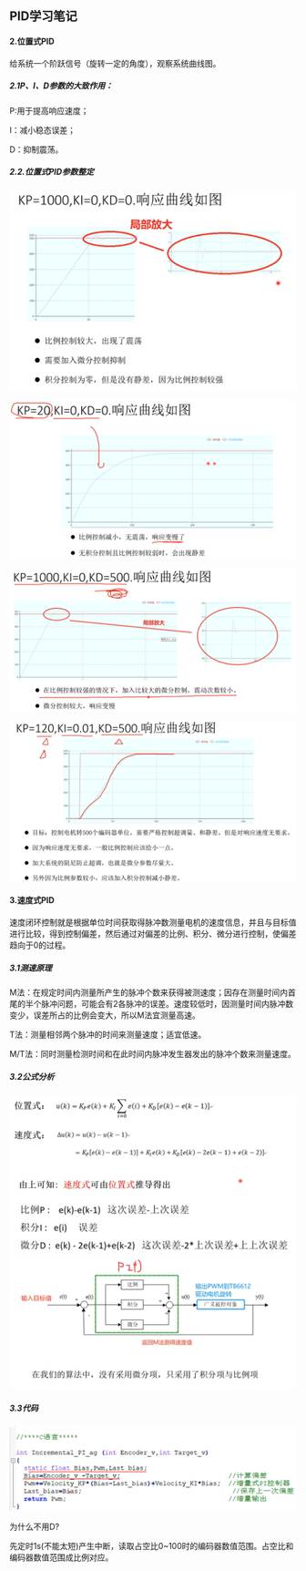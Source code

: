 

## PID学习笔记

#### 2.位置式PID

给系统一个阶跃信号（旋转一定的角度），观察系统曲线图。

##### 2.1P、I、D参数的大致作用：

P:用于提高响应速度；

I：减小稳态误差；

D：抑制震荡。

##### 2.2.位置式PID参数整定

![PID1](https://raw.githubusercontent.com/yyhlovehh/yyhlovehh.github.io/master/202309032135310.png)



![PID2](https://raw.githubusercontent.com/yyhlovehh/yyhlovehh.github.io/master/202309032136276.png)



![PID3](https://raw.githubusercontent.com/yyhlovehh/yyhlovehh.github.io/master/202309032140068.png)



![PID4](https://raw.githubusercontent.com/yyhlovehh/yyhlovehh.github.io/master/202309032140664.png)

#### 3.速度式PID

速度闭环控制就是根据单位时间获取得脉冲数测量电机的速度信息，并且与目标值进行比较，得到控制偏差，然后通过对偏差的比例、积分、微分进行控制，使偏差趋向于0的过程。

##### 3.1测速原理

M法：在规定时间内测量所产生的脉冲个数来获得被测速度；因存在测量时间内首尾的半个脉冲问题，可能会有2各脉冲的误差。速度较低时，因测量时间内脉冲数变少，误差所占的比例会变大，所以M法宜测量高速。

T法：测量相邻两个脉冲的时间来测量速度；适宜低速。

M/T法：同时测量检测时间和在此时间内脉冲发生器发出的脉冲个数来测量速度。

##### 3.2公式分析

##### ![PID5](https://raw.githubusercontent.com/yyhlovehh/yyhlovehh.github.io/master/202309032159715.png)![PID6](https://raw.githubusercontent.com/yyhlovehh/yyhlovehh.github.io/master/202309040010865.png)

##### 3.3代码

![PID7](https://raw.githubusercontent.com/yyhlovehh/yyhlovehh.github.io/master/202309040012433.png)

为什么不用D?

先定时1s(不能太短)产生中断，读取占空比0~100时的编码器数值范围。占空比和编码器数值范围成比例对应。

